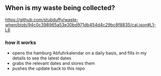 ## When is my waste being collected?
  https://github.com/stubduffy/waste-when/blob/94c0c398965a53e30bd971db454d4c29bc8f8835/cal.json#L1-L6
  
  ### how it works
  - opens the hamburg Abfuhrkalendar on a daily basis, and fills in my details to see the latest dates
  - grabs the relevant dates and stores them
  - pushes the update back to this repo
  

